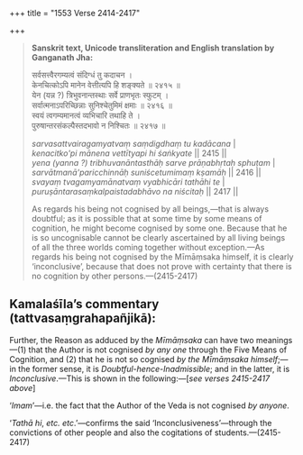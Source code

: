 +++
title = "1553 Verse 2414-2417"

+++
> **Sanskrit text, Unicode transliteration and English translation by Ganganath Jha:** 
>
> सर्वसत्त्वैरगम्यत्वं संदिग्धं तु कदाचन ।  
> केनचित्कोऽपि मानेन वेत्तीत्यपि हि शङ्क्यते ॥ २४१५ ॥  
> येन (यन्न ?) त्रिभुवनान्तस्थाः सर्वे प्राणभृतः स्फुटम् ।  
> सर्वात्मनाऽपरिच्छिन्नाः सुनिश्चेतुमिमं क्षमाः ॥ २४१६ ॥  
> स्वयं त्वगम्यमानत्वं व्यभिचारि तथाहि ते ।  
> पुरुषान्तरसंकल्पैस्तदभावो न निश्चितः ॥ २४१७ ॥ 
>
> *sarvasattvairagamyatvaṃ saṃdigdhaṃ tu kadācana* \|  
> *kenacitko'pi mānena vettītyapi hi śaṅkyate* \|\| 2415 \|\|  
> *yena (yanna ?) tribhuvanāntasthāḥ sarve prāṇabhṛtaḥ sphuṭam* \|  
> *sarvātmanā'paricchinnāḥ suniścetumimaṃ kṣamāḥ* \|\| 2416 \|\|  
> *svayaṃ tvagamyamānatvaṃ vyabhicāri tathāhi te* \|  
> *puruṣāntarasaṃkalpaistadabhāvo na niścitaḥ* \|\| 2417 \|\| 
>
> As regards his being not cognised by all beings,—that is always doubtful; as it is possible that at some time by some means of cognition, he might become cognised by some one. Because that he is so uncognisable cannot be clearly ascertained by all living beings of all the three worlds coming together without exception.—As regards his being not cognised by the Mīmāṃsaka himself, it is clearly ‘inconclusive’, because that does not prove with certainty that there is no cognition by other persons.—(2415-2417)



## Kamalaśīla’s commentary (tattvasaṃgrahapañjikā):

Further, the Reason as adduced by the *Mīmāṃsaka* can have two meanings—(1) that the Author is not cognised *by any one* through the Five Means of Cognition, and (2) that he is not so cognised *by the Mīmāṃsaka himself*;—in the former sense, it is *Doubtful-hence-Inadmissible*; and in the latter, it is *Inconclusive*.—This is shown in the following:—[*see verses 2415-2417 above*]

‘*Imam*’—i.e. the fact that the Author of the Veda is not cognised *by anyone*.

‘*Tathā hi*, *etc. etc*.’—confirms the said ‘Inconclusiveness’—through the convictions of other people and also the cogitations of students.—(2415-2417)


